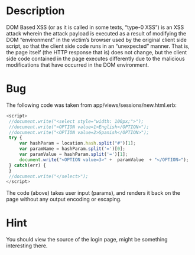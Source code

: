 # Description

DOM Based XSS (or as it is called in some texts, “type-0 XSS”) is an XSS attack wherein the attack payload is executed as a result of modifying the DOM “environment” in the victim’s browser used by the original client side script, so that the client side code runs in an “unexpected” manner. That is, the page itself (the HTTP response that is) does not change, but the client side code contained in the page executes differently due to the malicious modifications that have occurred in the DOM environment.

# Bug

The following code was taken from app/views/sessions/new.html.erb:

```javascript
<script>
 //document.write("<select style="width: 100px;">");
 //document.write("<OPTION value=1>English</OPTION>");
 //document.write("<OPTION value=2>Spanish</OPTION>");
 try {
     var hashParam = location.hash.split("#")[1];
     var paramName = hashParam.split('=')[0];
     var paramValue = hashParam.split('=')[1];
     document.write("<OPTION value=3>" +  paramValue  + "</OPTION>");
 } catch(err) {
 }
 //document.write("</select>");
</script>
```
The code (above) takes user input (params), and renders it back on the page without any output encoding or escaping.

# Hint

You should view the source of the login page, might be something interesting there.